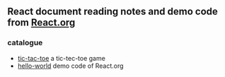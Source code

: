 <h2>React document reading notes and demo code from <a href="https://reactjs.org/docs/hello-world.html">React.org</a></h2>
<h3>catalogue</h3>
<ul>
  <li>
    <a href="https://github.com/qqli1209/React-doc-reading-notes/tree/master/tic-tac-toe">tic-tac-toe</a><span> a tic-tec-toe game</span>
  </li>
  <li>
    <a href="https://github.com/qqli1209/React-doc-reading-notes/tree/master/hello-world">hello-world</a><span> demo code of React.org</span>
  </li>
</ul>